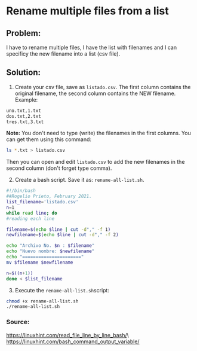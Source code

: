 # Rename multiple files from a list

## Problem:

I have to rename multiple files, I have the list with filenames and I can specificy the new filename into a list (csv file).


## Solution:

1. Create your csv file, save as ```listado.csv```. The first column contains the original filename, the second column contains the NEW filename.
Example:
```bash
uno.txt,1.txt
dos.txt,2.txt
tres.txt,3.txt
```
**Note:** You don't need to type (write) the filenames in the first columns.
You can get them using this command:
```bash
ls *.txt > listado.csv
```
Then you can open and edit ```listado.csv``` to add the new filenames in the second column (don't forget type comma).

2. Create a bash script. Save it as: ```rename-all-list.sh```.

```bash
#!/bin/bash
##Rogelio Prieto, February 2021.
list_filename='listado.csv'
n=1
while read line; do
#reading each line

filename=$(echo $line | cut -d"," -f 1)
newfilename=$(echo $line | cut -d"," -f 2)

echo "Archivo No. $n : $filename"
echo "Nuevo nombre: $newfilename"
echo "======================"
mv $filename $newfilename

n=$((n+1))
done < $list_filename
```

3. Execute the ```rename-all-list.sh```script:
```bash
chmod +x rename-all-list.sh
./rename-all-list.sh
```






### Source: 
<https://linuxhint.com/read_file_line_by_line_bash/>\ 
<https://linuxhint.com/bash_command_output_variable/>

